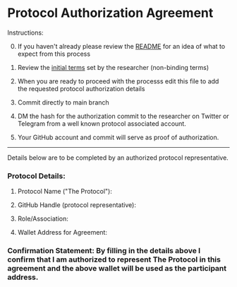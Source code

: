 # Protocol Authorization Agreement

Instructions:

0. If you haven't already please review the [README](./README.md) for an idea of what to expect from this process 

1. Review the [initial terms](./initial-terms.md) set by the researcher (non-binding terms)

2. When you are ready to proceed with the processs edit this file to add the requested protocol authorization details

3. Commit directly to main branch

4. DM the hash for the authorization commit to the researcher on Twitter or Telegram from a well known protocol associated account.

5. Your GitHub account and commit will serve as proof of authorization.

---
Details below are to be completed by an authorized protocol representative.

### Protocol Details:

1. Protocol Name ("The Protocol"): 

2. GitHub Handle (protocol representative): 

3. Role/Association: 

4. Wallet Address for Agreement: 

### Confirmation Statement: By filling in the details above I confirm that I am authorized to represent The Protocol in this agreement and the above wallet will be used as the participant address.
